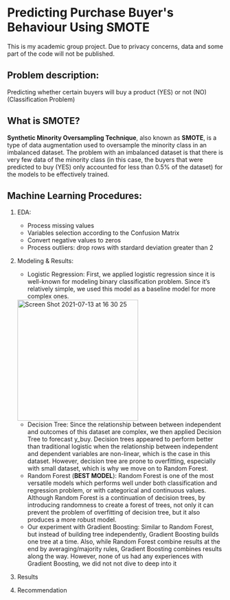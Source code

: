 # Predicting Purchase Buyer's Behaviour Using SMOTE
This is my academic group project. Due to privacy concerns, data and some part of the code will not be published.

## Problem description:
Predicting whether certain buyers will buy a product (YES) or not (NO) (Classification Problem)

## What is SMOTE?
**Synthetic Minority Oversampling Technique**, also known as **SMOTE**, is a type of data augmentation used to oversample the minority class in an imbalanced dataset. The problem with an imbalanced dataset is that there is very few data of the minority class (in this case, the buyers that were predicted to buy (YES) only accounted for less than 0.5% of the dataset) for the models to be effectively trained.

## Machine Learning Procedures:
1. EDA:
   - Process missing values
   - Variables selection according to the Confusion Matrix
   - Convert negative values to zeros
   - Process outliers: drop rows with stardard deviation greater than 2
2. Modeling & Results:
   - Logistic Regression: First, we applied logistic regression since it is well-known for modeling binary classification problem. Since it’s relatively simple, we used this model as a baseline model for more complex ones.
   <img width="281" alt="Screen Shot 2021-07-13 at 16 30 25" src="https://user-images.githubusercontent.com/63483928/125538038-3ce1af9a-d84f-4b62-b2b1-f63f01176032.png">
   
   - Decision Tree: Since the relationship between between independent and outcomes of this dataset are complex, we then applied Decision Tree to forecast y_buy. Decision trees appeared to perform better than traditional logistic when the relationship between independent and dependent variables are non-linear, which is the case in this dataset. However, decision tree are prone to overfitting, especially with small dataset, which is why we move on to Random Forest.
   - Random Forest (**BEST MODEL**): Random Forest is one of the most versatile models which performs well under both classification and regression problem, or with categorical and continuous values. Although Random Forest is a continuation of decision trees, by introducing randomness to create a forest of trees, not only it can prevent the problem of overfitting of decision tree, but it also produces a more robust model. 
   - Our experiment with Gradient Boosting: Similar to Random Forest, but instead of building tree independently, Gradient Boosting builds one tree at a time. Also, while Random Forest combine results at the end by averaging/majority rules, Gradient Boosting combines results along the way. However, none of us had any experiences with Gradient Boosting, we did not not dive to deep into it 
3. Results
4. Recommendation
